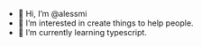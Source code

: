- 👋 Hi, I’m @alessmi
- 👀 I’m interested in create things to help people.
- 🌱 I’m currently learning typescript.

<!---
alessmi/alessmi is a ✨ special ✨ repository because its `README.md` (this file) appears on your GitHub profile.
You can click the Preview link to take a look at your changes.
--->
